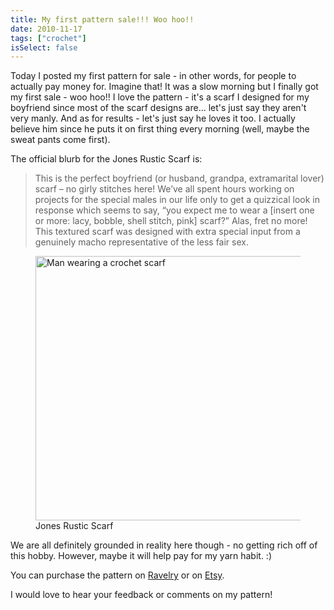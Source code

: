 ```yaml
---
title: My first pattern sale!!! Woo hoo!!
date: 2010-11-17
tags: ["crochet"]
isSelect: false
---
```


Today I posted my first pattern for sale - in other words, for people to actually pay money for.  Imagine that!  It was a slow morning but I finally got my first sale - woo hoo!!  I love the pattern - it's a scarf I designed for my boyfriend since most of the scarf designs are... let's just say they aren't very manly.  And as for results - let's just say he loves it too.  I actually believe him since he puts it on first thing every morning (well, maybe the sweat pants come first).

The official blurb for the Jones Rustic Scarf is:

> This is the perfect boyfriend (or husband, grandpa, extramarital lover) scarf – no girly stitches here!  We’ve all spent hours working on projects for the special males in our life only to get a quizzical look in response which seems to say, “you expect me to wear a [insert one or more: lacy, bobble, shell stitch, pink] scarf?”  Alas, fret no more!  This textured scarf was designed with extra special input from a genuinely macho representative of the less fair sex.

<figure>
  <img src="{% src '5164354546_b5b70b4b49_o_mhmfra.jpg' %}"
    srcset="{% srcset '5164354546_b5b70b4b49_o_mhmfra.jpg' %}"
    sizes="(min-width: 980px) 928px, calc(95.15vw + 15px)"
    alt="Man wearing a crochet scarf"
    width="453" height="423">
  <figcaption>Jones Rustic Scarf</figcaption>
</figure>

We are all definitely grounded in reality here though - no getting rich off of this hobby.  However, maybe it will help pay for my yarn habit.  :)

You can purchase the pattern on [Ravelry](https://www.ravelry.com/patterns/library/jones-rustic-scarf) or on [Etsy](https://www.etsy.com/listing/168973505/mens-rustic-scarf-crochet-pattern-with).

I would love to hear your feedback or comments on my pattern!
